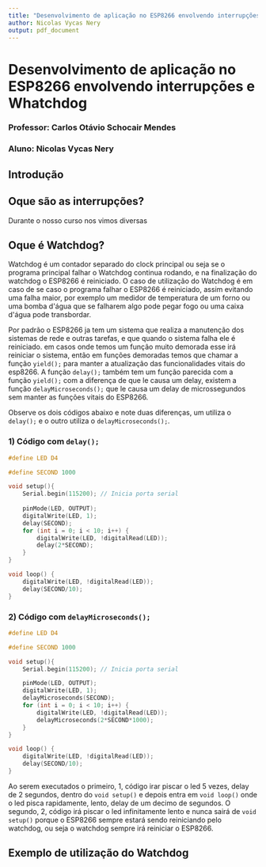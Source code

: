 ```yaml
---
title: "Desenvolvimento de aplicação no ESP8266 envolvendo interrupções e Whatchdog"
author: Nicolas Vycas Nery
output: pdf_document
---
```


# Desenvolvimento de aplicação no ESP8266 envolvendo interrupções e Whatchdog

### Professor: Carlos Otávio Schocair Mendes

### Aluno: Nicolas Vycas Nery

## Introdução


## Oque são as interrupções?

Durante o nosso curso nos vimos diversas 

## Oque é Watchdog?

Watchdog é um contador separado do clock principal ou seja se o programa principal falhar o Watchdog continua rodando, e na finalização do watchdog o ESP8266 é reiniciado. O caso de utilização do Watchdog é em caso de se caso o programa falhar o ESP8266 é reiniciado, assim evitando uma falha maior, por exemplo um medidor de temperatura de um forno ou uma bomba d'água que se falharem algo pode pegar fogo ou uma caixa d'água pode transbordar.
 
Por padrão o ESP8266 ja tem um sistema que realiza a manutenção dos sistemas de rede e outras tarefas, e que quando o sistema falha ele é reiniciado. em casos onde temos um função muito demorada esse irá reiniciar o sistema, então em funções demoradas temos que chamar a função `yield();` para manter a atualização das funcionalidades vitais do esp8266. A função `delay();` também tem um função parecida com a função `yield();` com a diferença de que le causa um delay, existem a função `delayMicroseconds();` que le causa um delay de microssegundos sem manter as funções vitais do ESP8266. 

Observe os dois códigos abaixo e note duas diferenças, um utiliza o `delay();` e o outro utiliza o `delayMicroseconds();`.

### 1) Código com `delay();`

```c
#define LED D4

#define SECOND 1000

void setup(){
    Serial.begin(115200); // Inicia porta serial
    
    pinMode(LED, OUTPUT);
    digitalWrite(LED, 1);
    delay(SECOND);
    for (int i = 0; i < 10; i++) {
        digitalWrite(LED, !digitalRead(LED));
        delay(2*SECOND);
    }
}

void loop() {
    digitalWrite(LED, !digitalRead(LED));
    delay(SECOND/10);
}
```

### 2) Código com `delayMicroseconds();`

```c
#define LED D4

#define SECOND 1000

void setup(){
    Serial.begin(115200); // Inicia porta serial

    pinMode(LED, OUTPUT);
    digitalWrite(LED, 1);
    delayMicroseconds(SECOND);
    for (int i = 0; i < 10; i++) {
        digitalWrite(LED, !digitalRead(LED));
        delayMicroseconds(2*SECOND*1000);
    }
}

void loop() {
    digitalWrite(LED, !digitalRead(LED));
    delay(SECOND/10);
}
```

Ao serem executados o primeiro, 1, código irar piscar o led 5 vezes, delay de 2 segundos, dentro do `void setup()` e depois entra em `void loop()` onde o led pisca rapidamente, lento, delay de um decimo de segundos. O segundo, 2, código irá piscar o led infinitamente lento e nunca sairá de `void setup()` porque o ESP8266 sempre estará sendo reiniciando pelo watchdog, ou seja o watchdog sempre irá reiniciar o ESP8266.  

## Exemplo de utilização do Watchdog 



